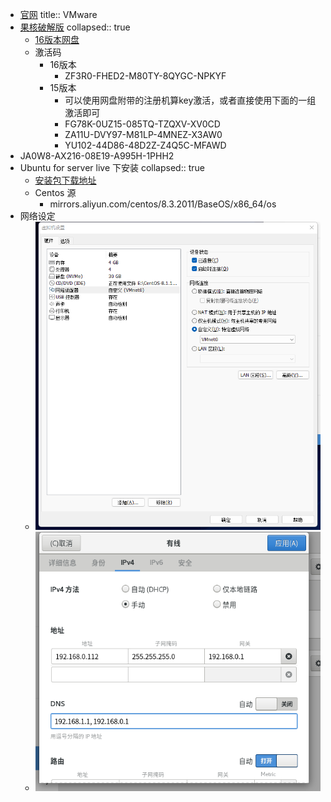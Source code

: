 - [官网](https://www.vmware.com/)
  title:: VMware
- [果核破解版](https://www.ghxi.com/vmware15.html)
  collapsed:: true
	- [16版本网盘](https://www.123pan.com/s/HQeA-aX1Sh)
	- 激活码
		- 16版本
			- ZF3R0-FHED2-M80TY-8QYGC-NPKYF
		- 15版本
			- 可以使用网盘附带的注册机算key激活，或者直接使用下面的一组激活即可
			- FG78K-0UZ15-085TQ-TZQXV-XV0CD
			- ZA11U-DVY97-M81LP-4MNEZ-X3AW0
			- YU102-44D86-48D2Z-Z4Q5C-MFAWD
- JA0W8-AX216-08E19-A995H-1PHH2
- Ubuntu for server live 下安装
  collapsed:: true
	- [安装包下载地址](https://customerconnect.vmware.com/downloads/info/slug/desktop_end_user_computing/vmware_workstation_pro/16_0)
	- Centos 源
		- mirrors.aliyun.com/centos/8.3.2011/BaseOS/x86_64/os
- 网络设定
	- ![image.png](../assets/image_1657814307359_0.png)
	- ![image.png](../assets/image_1657814574546_0.png)